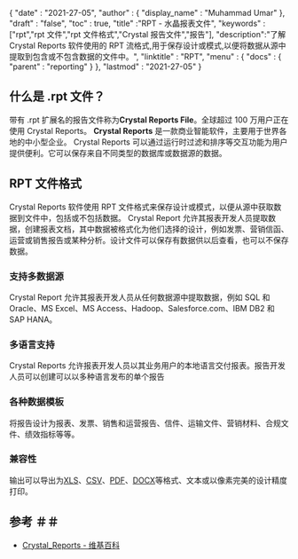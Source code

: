 {
  "date" : "2021-27-05",
  "author" : {
    "display_name" : "Muhammad Umar"
},
  "draft" : "false",
  "toc" : true,
  "title" :"RPT - 水晶报表文件",
  "keywords" :["rpt","rpt 文件","rpt 文件格式","Crystal 报告文件","报告"],
  "description":"了解 Crystal Reports 软件使用的 RPT 流格式,用于保存设计或模式,以便将数据从源中提取到包含或不包含数据的文件中。",
  "linktitle" : "RPT",
  "menu" : {
    "docs" : {
      "parent" : "reporting"
}
},
  "lastmod" : "2021-27-05"
}

## 什么是 .rpt 文件？ ##
带有 .rpt 扩展名的报告文件称为**Crystal Reports File**。全球超过 100 万用户正在使用 Crystal Reports。 **Crystal Reports** 是一款商业智能软件，主要用于世界各地的中小型企业。 Crystal Reports 可以通过运行时过滤和排序等交互功能为用户提供便利。它可以保存来自不同类型的数据库或数据源的数据。

## RPT 文件格式

Crystal Reports 软件使用 RPT 文件格式来保存设计或模式，以便从源中获取数据到文件中，包括或不包括数据。 Crystal Report 允许其报表开发人员提取数据，创建报表文档，其中数据被格式化为他们选择的设计，例如发票、营销信函、运营或销售报告或某种分析。设计文件可以保存有数据供以后查看，也可以不保存数据。

### 支持多数据源
Crystal Report 允许其报表开发人员从任何数据源中提取数据，例如 SQL 和 Oracle、MS Excel、MS Access、Hadoop、Salesforce.com、IBM DB2 和 SAP HANA。

### 多语言支持
Crystal Reports 允许报表开发人员以其业务用户的本地语言交付报表。报告开发人员可以创建可以以多种语言发布的单个报告

### 各种数据模板
将报告设计为报表、发票、销售和运营报告、信件、运输文件、营销材料、合规文件、绩效指标等等。

### 兼容性
输出可以导出为[XLS](/zh/spreadsheet/xlsx/)、[CSV](/zh/spreadsheet/csv/)、[PDF](/zh/pdf/)、[DOCX](/zh/word-processing/docx/)等格式、文本或以像素完美的设计精度打印。




## 参考 ＃＃

- [Crystal_Reports - 维基百科](https://en.wikipedia.org/wiki/Crystal_Reports)

